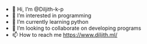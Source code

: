 - 👋 Hi, I’m @Diljith-k-p
- 👀 I’m interested in programming 
- 🌱 I’m currently learning python 
- 💞️ I’m looking to collaborate on developing programs
- 📫 How to reach me https://www.diljith.ml/

<!---
Diljith-k-p/Diljith-k-p is a ✨ special ✨ repository because its `README.md` (this file) appears on your GitHub profile.
You can click the Preview link to take a look at your changes.
--->
